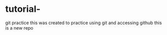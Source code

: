 # tutorial-
git practice
this was created to practice using git and accessing github
this is a new repo
